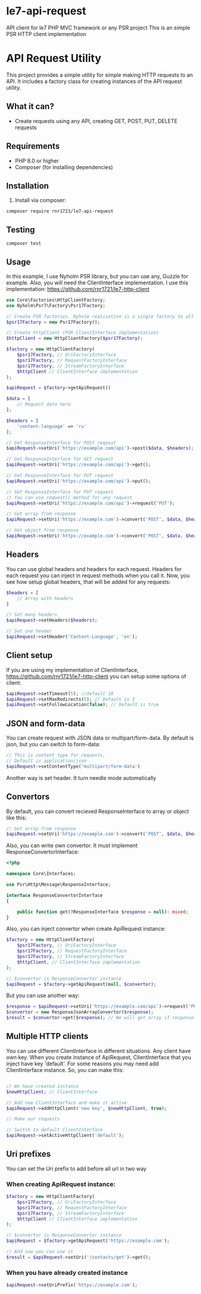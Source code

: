 # le7-api-request
API client for le7 PHP MVC framework or any PSR project
This is an simple PSR HTTP client implementation

# API Request Utility

This project provides a simple utility for simple making HTTP requests to an API.
It includes a factory class for creating instances of the API request utility.

## What it can?

- Create requests using any API, creating GET, POST, PUT, DELETE requests

## Requirements

- PHP 8.0 or higher
- Composer (for installing dependencies)

## Installation

1. Install via composer:

```shell
composer require rnr1721/le7-api-request
```

## Testing

```shell
composer test
```

## Usage

In this example, I use Nyholm PSR library, but you can use any, Guzzle for
example. Also, you will need the ClientInterface implementation.
I use this implementation: https://github.com/rnr1721/le7-http-client

```php
use Core\Factories\HttpClientFactory;
use Nyholm\Psr7\Factory\Psr17Factory;

// Create PSR factories. Nyholm realisation is a single factory to all
$psr17Factory = new Psr17Factory();

// Create httpClient (PSR ClientInterface implementation)
$httpClient = new HttpClientFactory($psr17Factory);

$factory = new HttpClientFactory(
    $psr17Factory, // UriFactoryInterface
    $psr17Factory, // RequestFactoryInterface
    $psr17Factory, // StreamFactoryInterface
    $httpClient // ClientInterface implementation
);

$apiRequest = $factory->getApiRequest()

$data = [
    // Request data here
];

$headers = [
    'content-language' => 'ru'
];

// Get ResponseInterface for POST request
$apiRequest->setUri('https://example.com/api')->post($data, $headers);

// Get ResponseInterface for GET request
$apiRequest->setUri('https://example.com/api')->get();

// Get ResponseInterface for PUT request
$apiRequest->setUri('https://example.com/api')->put();

// Get ResponseInterface for PUT request
// You can use request() method for any request
$apiRequest->setUri('https://example.com/api')->request('PUT');

// Get array from response
$apiRequest->setUri('https://example.com')->convert('POST', $data, $headers)->toArray();

// Get object from response
$apiRequest->setUri('https://example.com')->convert('POST', $data, $headers)->toObject();

```

## Headers

You can use global headers and headers for each request. Headers for each
request you can inject in request methods when you call it.
Now, you see how setup global headers, that will be added for any requests:

```php
$headers = [
    // Array with headers
]

// Set many headers
$apiRequest->setHeaders($headers);

// Set one header
$apiRequest->setHeader('Content-Language', 'en');
```

## Client setup

If you are using my implementation of ClientInterface,
https://github.com/rnr1721/le7-http-client you can setup some options
of client:

```php
$apiRequest->setTimeout(5); //default 10
$apiRequest->setMaxRedirects(5); // Default is 3
$apiRequest->setFollowLocation(false); // Default is true 
```

## JSON and form-data

You can create request with JSON data or multipart/form-data.
By default is json, but you can switch to form-data:

```php
// This is content type for requests,
// Default is application/json
$apiRequest->setContentType('multipart/form-data')
```
Another way is set header. It turn needle mode automatically

## Convertors

By default, you can convert recieved ResponseInterface to array or object
like this:

```php
// Get array from response
$apiRequest->setUri('https://example.com')->convert('POST', $data, $headers)->toArray();
```

Also, you can write own convertor. It must implement ResponseConvertorInterface:

```php
<?php

namespace Core\Interfaces;

use Psr\Http\Message\ResponseInterface;

interface ResponseConvertorInterface
{

    public function get(?ResponseInterface $response = null): mixed;
}
```

Also, you can inject convertor when create ApiRequest instance:

```php
$factory = new HttpClientFactory(
    $psr17Factory, // UriFactoryInterface
    $psr17Factory, // RequestFactoryInterface
    $psr17Factory, // StreamFactoryInterface
    $httpClient, // ClientInterface implementation
);

// $convertor is ResponseConvertor instance
$apiRequest = $factory->getApiRequest(null, $convertor);

```

But you can use another way:

```php
$response = $apiRequest->setUri('https://example.com/api')->request('PUT', $data, $headers);
$convertor = new ResponseJsonArrayConvertor($response);
$result = $convertor->get($response); // We will get array if response correct
```

## Multiple HTTP clients

You can use different ClientInterface in different situations.
Any client have own key. When you create instance of ApiRequest,
ClientInterface that you inject have key 'default'. For some reasons
you may need add ClientInterface instance.
So, you can make this:

```php

// We have created instance
$newHttpClient; // ClientInterface

// Add new ClientInterface and make it active
$apiRequest->addHttpClient('new key', $newHttpClient, true);

// Make our requests

// Switch to default ClientInterface
$apiRequest->setActiveHttpClient('default');

```

## Uri prefixes

You can set the Uri prefix to add before all url in two way

### When creating ApiRequest instance:

```php
$factory = new HttpClientFactory(
    $psr17Factory, // UriFactoryInterface
    $psr17Factory, // RequestFactoryInterface
    $psr17Factory, // StreamFactoryInterface
    $httpClient // ClientInterface implementation
);

// $convertor is ResponseConvertor instance
$apiRequest = $factory->getApiRequest('https://example.com');

// And now you can use it
$result = $apiRequest->setUri('/contacts/get')->get();
```

### When you have already created instance

```php
$apiRequest->setUriPrefix('https://example.com');
```

